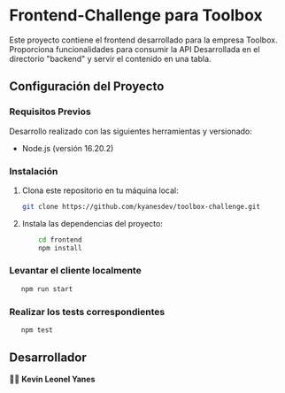 # Frontend-Challenge para Toolbox

Este proyecto contiene el frontend desarrollado para la empresa Toolbox. Proporciona funcionalidades para consumir la API Desarrollada en el directorio "backend" y servir el contenido en una tabla.

## Configuración del Proyecto

### Requisitos Previos

Desarrollo realizado con las siguientes herramientas y versionado:

- Node.js (versión 16.20.2)

### Instalación

1. Clona este repositorio en tu máquina local:

   ```bash
   git clone https://github.com/kyanesdev/toolbox-challenge.git
   ```

2. Instala las dependencias del proyecto:

    ```bash
        cd frontend
        npm install
   ```

### Levantar el cliente localmente

```bash
   npm run start
```

### Realizar los tests correspondientes

```bash
   npm test
```

## Desarrollador

👨‍💻 **Kevin Leonel Yanes**
